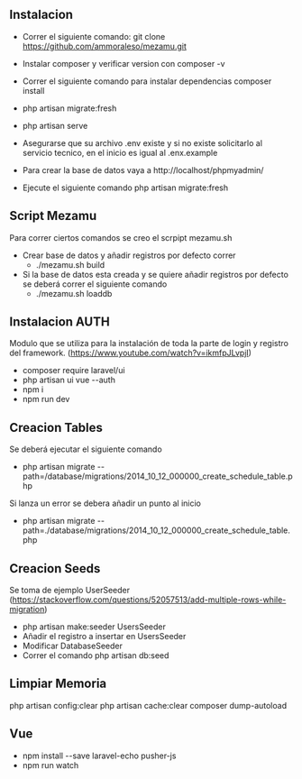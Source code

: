 ## Instalacion

-   Correr el siguiente comando:
    git clone https://github.com/ammoraleso/mezamu.git

-   Instalar composer y verificar version con
    composer -v
-   Correr el siguiente comando para instalar dependencias
    composer install

-   php artisan migrate:fresh
-   php artisan serve

-   Asegurarse que su archivo .env existe y si no existe solicitarlo al servicio tecnico,
    en el inicio es igual al .enx.example

-   Para crear la base de datos vaya a http://localhost/phpmyadmin/
-   Ejecute el siguiente comando php artisan migrate:fresh

## Script Mezamu

Para correr ciertos comandos se creo el scrpipt mezamu.sh

-   Crear base de datos y añadir registros por defecto correr
    -   ./mezamu.sh build
-   Si la base de datos esta creada y se quiere añadir registros por defecto se deberá correr el siguiente comando
    -   ./mezamu.sh loaddb

## Instalacion AUTH

Modulo que se utiliza para la instalación de toda la parte de login y registro del framework.
(https://www.youtube.com/watch?v=ikmfpJLvpjI)

-   composer require laravel/ui
-   php artisan ui vue --auth
-   npm i
-   npm run dev

## Creacion Tables

Se deberá ejecutar el siguiente comando

-   php artisan migrate --path=/database/migrations/2014_10_12_000000_create_schedule_table.php

Si lanza un error se debera añadir un punto al inicio

-   php artisan migrate --path=./database/migrations/2014_10_12_000000_create_schedule_table.php

## Creacion Seeds

Se toma de ejemplo UserSeeder (https://stackoverflow.com/questions/52057513/add-multiple-rows-while-migration)

-   php artisan make:seeder UsersSeeder
-   Añadir el registro a insertar en UsersSeeder
-   Modificar DatabaseSeeder
-   Correr el comando php artisan db:seed

## Limpiar Memoria

php artisan config:clear
php artisan cache:clear
composer dump-autoload

## Vue

-   npm install --save laravel-echo pusher-js
-   npm run watch
